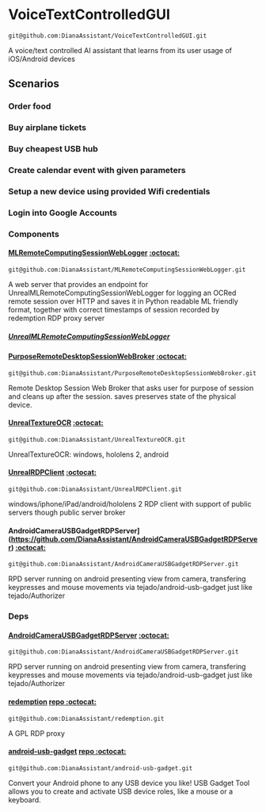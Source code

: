 # VoiceTextControlledGUI
`git@github.com:DianaAssistant/VoiceTextControlledGUI.git`

A voice/text controlled AI assistant that learns from its user usage of iOS/Android devices

## Scenarios

### Order food

### Buy airplane tickets

### Buy cheapest USB hub

### Create calendar event with given parameters

### Setup a new device using provided Wifi credentials

### Login into Google Accounts


### Components

#### [MLRemoteComputingSessionWebLogger](https://github.com/DianaAssistant/MLRemoteComputingSessionWebLogger) [ :octocat:](x-github-client://openRepo/https://github.com/DianaAssistant/MLRemoteComputingSessionWebLogger)
`git@github.com:DianaAssistant/MLRemoteComputingSessionWebLogger.git`


A web server that provides an endpoint for UnrealMLRemoteComputingSessionWebLogger for logging an OCRed remote session over HTTP and saves it in Python readable ML friendly format, together with correct timestamps of session recorded by redemption RDP proxy server

##### [UnrealMLRemoteComputingSessionWebLogger](https://github.com/DianaAssistant/MLRemoteComputingSessionWebLogger/UnrealMLRemoteComputingSessionWebLogger.md)

#### [PurposeRemoteDesktopSessionWebBroker](https://github.com/DianaAssistant/PurposeRemoteDesktopSessionWebBroker) [ :octocat:](x-github-client://openRepo/https://github.com/DianaAssistant/PurposeRemoteDesktopSessionWebBroker)
`git@github.com:DianaAssistant/PurposeRemoteDesktopSessionWebBroker.git`


Remote Desktop Session Web Broker that asks user for purpose of session and cleans up after the session. saves preserves state of the physical device.

#### [UnrealTextureOCR](https://github.com/DianaAssistant/UnrealTextureOCR) [ :octocat:](x-github-client://openRepo/https://github.com/DianaAssistant/UnrealTextureOCR)
`git@github.com:DianaAssistant/UnrealTextureOCR.git`


UnrealTextureOCR: windows, hololens 2, android

#### [UnrealRDPClient](https://github.com/DianaAssistant/UnrealRDPClient) [ :octocat:](x-github-client://openRepo/https://github.com/DianaAssistant/UnrealRDPClient)
`git@github.com:DianaAssistant/UnrealRDPClient.git`


windows/iphone/iPad/android/hololens 2 RDP client with support of public servers though public server broker

#### AndroidCameraUSBGadgetRDPServer](https://github.com/DianaAssistant/AndroidCameraUSBGadgetRDPServer) [ :octocat:](x-github-client://openRepo/https://github.com/DianaAssistant/AndroidCameraUSBGadgetRDPServer)
`git@github.com:DianaAssistant/AndroidCameraUSBGadgetRDPServer.git`


RPD server running on android presenting view from camera, transfering keypresses and mouse movements via tejado/android-usb-gadget just like tejado/Authorizer

### Deps

#### [AndroidCameraUSBGadgetRDPServer](https://github.com/DianaAssistant/AndroidCameraUSBGadgetRDPServer) [ :octocat:](x-github-client://openRepo/https://github.com/DianaAssistant/AndroidCameraUSBGadgetRDPServer)
`git@github.com:DianaAssistant/AndroidCameraUSBGadgetRDPServer.git`


RPD server running on android presenting view from camera, transfering keypresses and mouse movements via tejado/android-usb-gadget just like tejado/Authorizer

#### [redemption](https://github.com/DianaAssistant/redemption) [repo :octocat:](x-github-client://openRepo/https://github.com/DianaAssistant/redemption)
`git@github.com:DianaAssistant/redemption.git`


A GPL RDP proxy

#### [android-usb-gadget](https://github.com/DianaAssistant/android-usb-gadget) [repo :octocat:](x-github-client://openRepo/https://github.com/DianaAssistant/android-usb-gadget)
`git@github.com:DianaAssistant/android-usb-gadget.git`


Convert your Android phone to any USB device you like! USB Gadget Tool allows you to create and activate USB device roles, like a mouse or a keyboard.

